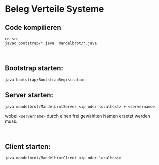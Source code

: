 # Beleg Verteile Systeme


## Code kompilieren
```
cd src
javac bootstrap/*.java  mandelbrot/*.java
```
<br>

## Bootstrap starten:
```
java bootstrap/BootstrapRegistration
```
## Server starten:

```
java mandelbrot/MandelbrotServer <ip oder localhost> + <servername>
```

wobei `<servername>` durch einen frei gewählten Namen ersetzt werden muss.

<br>
  
## Client starten:
  
```
java mandelbrot/MandelbrotClient <ip oder localhost>
```
  
